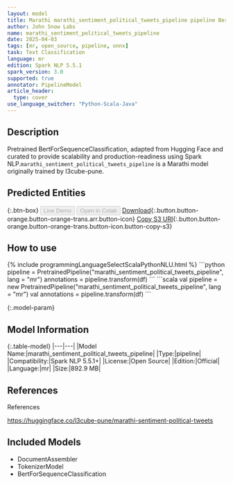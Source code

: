 ```yaml
---
layout: model
title: Marathi marathi_sentiment_political_tweets_pipeline pipeline BertForSequenceClassification from l3cube-pune
author: John Snow Labs
name: marathi_sentiment_political_tweets_pipeline
date: 2025-04-03
tags: [mr, open_source, pipeline, onnx]
task: Text Classification
language: mr
edition: Spark NLP 5.5.1
spark_version: 3.0
supported: true
annotator: PipelineModel
article_header:
  type: cover
use_language_switcher: "Python-Scala-Java"
---
```


## Description

Pretrained BertForSequenceClassification, adapted from Hugging Face and curated to provide scalability and production-readiness using Spark NLP.`marathi_sentiment_political_tweets_pipeline` is a Marathi model originally trained by l3cube-pune.

## Predicted Entities



{:.btn-box}
<button class="button button-orange" disabled>Live Demo</button>
<button class="button button-orange" disabled>Open in Colab</button>
[Download](https://s3.amazonaws.com/auxdata.johnsnowlabs.com/public/models/marathi_sentiment_political_tweets_pipeline_mr_5.5.1_3.0_1743668105326.zip){:.button.button-orange.button-orange-trans.arr.button-icon}
[Copy S3 URI](s3://auxdata.johnsnowlabs.com/public/models/marathi_sentiment_political_tweets_pipeline_mr_5.5.1_3.0_1743668105326.zip){:.button.button-orange.button-orange-trans.button-icon.button-copy-s3}

## How to use



<div class="tabs-box" markdown="1">
{% include programmingLanguageSelectScalaPythonNLU.html %}
```python
pipeline = PretrainedPipeline("marathi_sentiment_political_tweets_pipeline", lang = "mr")
annotations =  pipeline.transform(df)
```
```scala
val pipeline = new PretrainedPipeline("marathi_sentiment_political_tweets_pipeline", lang = "mr")
val annotations = pipeline.transform(df)
```
</div>

{:.model-param}
## Model Information

{:.table-model}
|---|---|
|Model Name:|marathi_sentiment_political_tweets_pipeline|
|Type:|pipeline|
|Compatibility:|Spark NLP 5.5.1+|
|License:|Open Source|
|Edition:|Official|
|Language:|mr|
|Size:|892.9 MB|

## References

References

https://huggingface.co/l3cube-pune/marathi-sentiment-political-tweets

## Included Models

- DocumentAssembler
- TokenizerModel
- BertForSequenceClassification